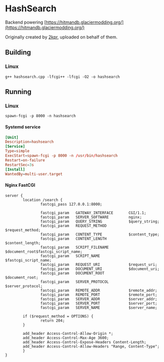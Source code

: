 # HashSearch
Backend powering [https://hitmandb.glaciermodding.org/](https://hitmandb.glaciermodding.org/)

Originally created by [2kpr](https://github.com/2kpr), uploaded on behalf of them.

## Building

### Linux
`g++ hashsearch.cpp -lfcgi++ -lfcgi -O2 -o hashsearch`

## Running

### Linux
`spawn-fcgi -p 8000 -n hashsearch`

#### Systemd service
```conf
[Unit]
Description=hashsearch
[Service]
Type=simple
ExecStart=spawn-fcgi -p 8000 -n /usr/bin/hashsearch
Restart=on-failure
RestartSec=3s
[Install]
WantedBy=multi-user.target
```

#### Nginx FastCGI
```nginx
server {
        location /search {
                fastcgi_pass 127.0.0.1:8000;

                fastcgi_param   GATEWAY_INTERFACE       CGI/1.1;
                fastcgi_param   SERVER_SOFTWARE         nginx;
                fastcgi_param   QUERY_STRING            $query_string;
                fastcgi_param   REQUEST_METHOD          $request_method;
                fastcgi_param   CONTENT_TYPE            $content_type;
                fastcgi_param   CONTENT_LENGTH          $content_length;
                fastcgi_param   SCRIPT_FILENAME         $document_root$fastcgi_script_name;
                fastcgi_param   SCRIPT_NAME             $fastcgi_script_name;
                fastcgi_param   REQUEST_URI             $request_uri;
                fastcgi_param   DOCUMENT_URI            $document_uri;
                fastcgi_param   DOCUMENT_ROOT           $document_root;
                fastcgi_param   SERVER_PROTOCOL         $server_protocol;
                fastcgi_param   REMOTE_ADDR             $remote_addr;
                fastcgi_param   REMOTE_PORT             $remote_port;
                fastcgi_param   SERVER_ADDR             $server_addr;
                fastcgi_param   SERVER_PORT             $server_port;
                fastcgi_param   SERVER_NAME             $server_name;

        if ($request_method = OPTIONS) {
                return 204;
        }

        add_header Access-Control-Allow-Origin *;
        add_header Access-Control-Max-Age 3600;
        add_header Access-Control-Expose-Headers Content-Length;
        add_header Access-Control-Allow-Headers "Range, Content-Type";
        }
}
```